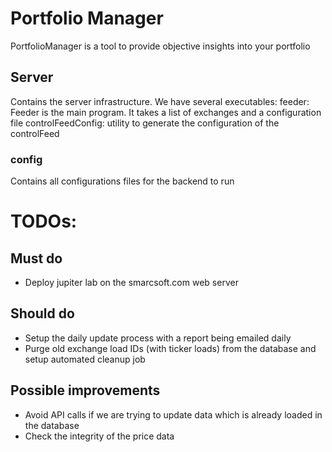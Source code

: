 # Portfolio Manager
PortfolioManager is a tool to provide objective insights into your portfolio
## Server
Contains the server infrastructure. We have several executables:
feeder: Feeder is the main program. It takes a list of exchanges and a configuration file
controlFeedConfig: utility to generate the configuration of the controlFeed
### config
Contains all configurations files for the backend to run


# TODOs:
## Must do
- Deploy jupiter lab on the smarcsoft.com web server

## Should do
- Setup the daily update process with a report being emailed daily 
- Purge old exchange load IDs (with ticker loads) from the database and setup automated cleanup job

## Possible improvements
- Avoid API calls if we are trying to update data which is already loaded in the database
- Check the integrity of the price data
